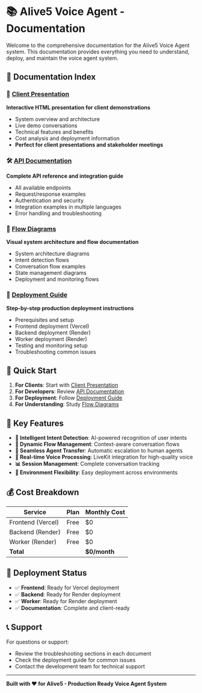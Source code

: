 # 📚 Alive5 Voice Agent - Documentation

Welcome to the comprehensive documentation for the Alive5 Voice Agent system. This documentation provides everything you need to understand, deploy, and maintain the voice agent system.

## 📖 Documentation Index

### 🎯 [Client Presentation](./client-presentation.html)
**Interactive HTML presentation for client demonstrations**
- System overview and architecture
- Live demo conversations
- Technical features and benefits
- Cost analysis and deployment information
- **Perfect for client presentations and stakeholder meetings**

### 🛠️ [API Documentation](./API_DOCUMENTATION.md)
**Complete API reference and integration guide**
- All available endpoints
- Request/response examples
- Authentication and security
- Integration examples in multiple languages
- Error handling and troubleshooting

### 🔄 [Flow Diagrams](./FLOW_DIAGRAMS.md)
**Visual system architecture and flow documentation**
- System architecture diagrams
- Intent detection flows
- Conversation flow examples
- State management diagrams
- Deployment and monitoring flows

### 🚀 [Deployment Guide](./DEPLOYMENT_GUIDE.md)
**Step-by-step production deployment instructions**
- Prerequisites and setup
- Frontend deployment (Vercel)
- Backend deployment (Render)
- Worker deployment (Render)
- Testing and monitoring setup
- Troubleshooting common issues

## 🎯 Quick Start

1. **For Clients**: Start with [Client Presentation](./client-presentation.html)
2. **For Developers**: Review [API Documentation](./API_DOCUMENTATION.md)
3. **For Deployment**: Follow [Deployment Guide](./DEPLOYMENT_GUIDE.md)
4. **For Understanding**: Study [Flow Diagrams](./FLOW_DIAGRAMS.md)

## 🌟 Key Features

- **🎯 Intelligent Intent Detection**: AI-powered recognition of user intents
- **🔄 Dynamic Flow Management**: Context-aware conversation flows
- **👥 Seamless Agent Transfer**: Automatic escalation to human agents
- **🎤 Real-time Voice Processing**: LiveKit integration for high-quality voice
- **📊 Session Management**: Complete conversation tracking
- **🔧 Environment Flexibility**: Easy deployment across environments

## 💰 Cost Breakdown

| Service | Plan | Monthly Cost |
|---------|------|--------------|
| Frontend (Vercel) | Free | $0 |
| Backend (Render) | Free | $0 |
| Worker (Render) | Free | $0 |
| **Total** | | **$0/month** |

## 🚀 Deployment Status

- ✅ **Frontend**: Ready for Vercel deployment
- ✅ **Backend**: Ready for Render deployment  
- ✅ **Worker**: Ready for Render deployment
- ✅ **Documentation**: Complete and client-ready

## 📞 Support

For questions or support:
- Review the troubleshooting sections in each document
- Check the deployment guide for common issues
- Contact the development team for technical support

---

**Built with ❤️ for Alive5 - Production Ready Voice Agent System**
